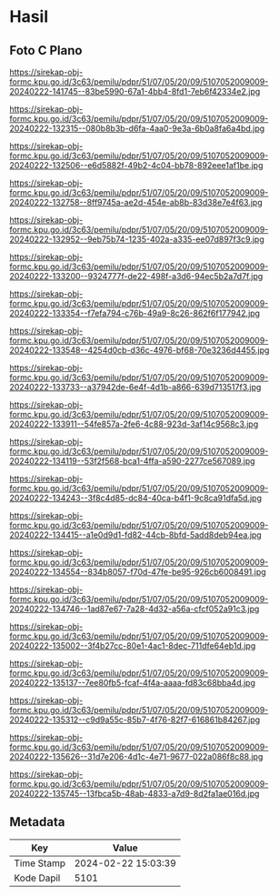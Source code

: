 # Hasil

## Foto C Plano

https://sirekap-obj-formc.kpu.go.id/3c63/pemilu/pdpr/51/07/05/20/09/5107052009009-20240222-141745--83be5990-67a1-4bb4-8fd1-7eb6f42334e2.jpg

https://sirekap-obj-formc.kpu.go.id/3c63/pemilu/pdpr/51/07/05/20/09/5107052009009-20240222-132315--080b8b3b-d6fa-4aa0-9e3a-6b0a8fa6a4bd.jpg

https://sirekap-obj-formc.kpu.go.id/3c63/pemilu/pdpr/51/07/05/20/09/5107052009009-20240222-132506--e6d5882f-49b2-4c04-bb78-892eee1af1be.jpg

https://sirekap-obj-formc.kpu.go.id/3c63/pemilu/pdpr/51/07/05/20/09/5107052009009-20240222-132758--8ff9745a-ae2d-454e-ab8b-83d38e7e4f63.jpg

https://sirekap-obj-formc.kpu.go.id/3c63/pemilu/pdpr/51/07/05/20/09/5107052009009-20240222-132952--9eb75b74-1235-402a-a335-ee07d897f3c9.jpg

https://sirekap-obj-formc.kpu.go.id/3c63/pemilu/pdpr/51/07/05/20/09/5107052009009-20240222-133200--9324777f-de22-498f-a3d6-94ec5b2a7d7f.jpg

https://sirekap-obj-formc.kpu.go.id/3c63/pemilu/pdpr/51/07/05/20/09/5107052009009-20240222-133354--f7efa794-c76b-49a9-8c26-862f6f177942.jpg

https://sirekap-obj-formc.kpu.go.id/3c63/pemilu/pdpr/51/07/05/20/09/5107052009009-20240222-133548--4254d0cb-d36c-4976-bf68-70e3236d4455.jpg

https://sirekap-obj-formc.kpu.go.id/3c63/pemilu/pdpr/51/07/05/20/09/5107052009009-20240222-133733--a37942de-6e4f-4d1b-a866-639d713517f3.jpg

https://sirekap-obj-formc.kpu.go.id/3c63/pemilu/pdpr/51/07/05/20/09/5107052009009-20240222-133911--54fe857a-2fe6-4c88-923d-3af14c9568c3.jpg

https://sirekap-obj-formc.kpu.go.id/3c63/pemilu/pdpr/51/07/05/20/09/5107052009009-20240222-134119--53f2f568-bca1-4ffa-a590-2277ce567089.jpg

https://sirekap-obj-formc.kpu.go.id/3c63/pemilu/pdpr/51/07/05/20/09/5107052009009-20240222-134243--3f8c4d85-dc84-40ca-b4f1-9c8ca91dfa5d.jpg

https://sirekap-obj-formc.kpu.go.id/3c63/pemilu/pdpr/51/07/05/20/09/5107052009009-20240222-134415--a1e0d9d1-fd82-44cb-8bfd-5add8deb94ea.jpg

https://sirekap-obj-formc.kpu.go.id/3c63/pemilu/pdpr/51/07/05/20/09/5107052009009-20240222-134554--834b8057-f70d-47fe-be95-926cb6008491.jpg

https://sirekap-obj-formc.kpu.go.id/3c63/pemilu/pdpr/51/07/05/20/09/5107052009009-20240222-134746--1ad87e67-7a28-4d32-a56a-cfcf052a91c3.jpg

https://sirekap-obj-formc.kpu.go.id/3c63/pemilu/pdpr/51/07/05/20/09/5107052009009-20240222-135002--3f4b27cc-80e1-4ac1-8dec-711dfe64eb1d.jpg

https://sirekap-obj-formc.kpu.go.id/3c63/pemilu/pdpr/51/07/05/20/09/5107052009009-20240222-135137--7ee80fb5-fcaf-4f4a-aaaa-fd83c68bba4d.jpg

https://sirekap-obj-formc.kpu.go.id/3c63/pemilu/pdpr/51/07/05/20/09/5107052009009-20240222-135312--c9d9a55c-85b7-4f76-82f7-616861b84267.jpg

https://sirekap-obj-formc.kpu.go.id/3c63/pemilu/pdpr/51/07/05/20/09/5107052009009-20240222-135626--31d7e206-4d1c-4e71-9677-022a086f8c88.jpg

https://sirekap-obj-formc.kpu.go.id/3c63/pemilu/pdpr/51/07/05/20/09/5107052009009-20240222-135745--13fbca5b-48ab-4833-a7d9-8d2fa1ae016d.jpg


## Metadata

| Key        | Value               |
| ---------- | ------------------- |
| Time Stamp | 2024-02-22 15:03:39 |
| Kode Dapil | 5101                |



